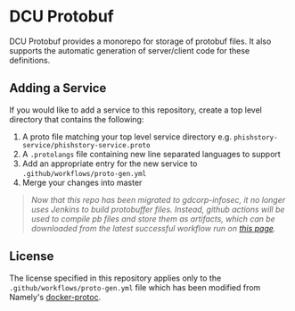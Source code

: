 # DCU Protobuf
DCU Protobuf provides a monorepo for storage of protobuf files. It also supports the automatic generation of server/client code for these definitions.
  
## Adding a Service
If you would like to add a service to this repository, create a top level directory that contains the following:
1. A proto file matching your top level service directory e.g. `phishstory-service/phishstory-service.proto`
1. A `.protolangs` file containing new line separated languages to support
1. Add an appropriate entry for the new service to `.github/workflows/proto-gen.yml`
1. Merge your changes into master

>   *Now that this repo has been migrated to gdcorp-infosec, it no longer uses Jenkins to build protobuffer files.  Instead, github actions will be used to compile pb files and store them as artifacts, which can be downloaded from the latest successful workflow run on [this page](https://github.com/gdcorp-infosec/dcu-protobuf/actions/workflows/proto-gen.yml).*

## License
The license specified in this repository applies only to the `.github/workflows/proto-gen.yml` file which has been modified from Namely's [docker-protoc](https://github.com/namely/docker-protoc).
